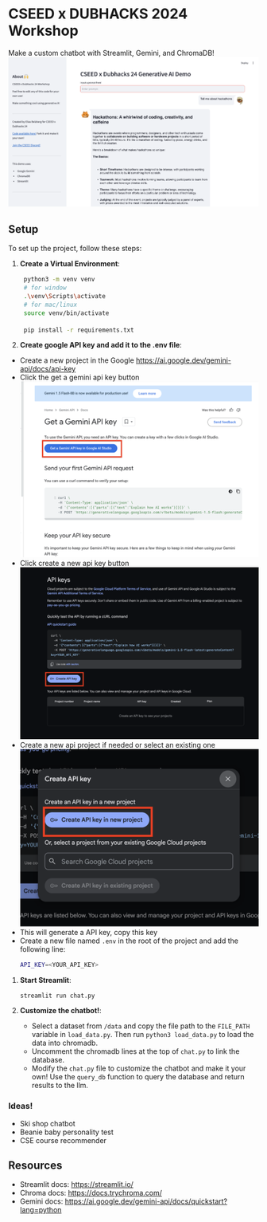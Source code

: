 # CSEED x DUBHACKS 2024 Workshop
Make a custom chatbot with Streamlit, Gemini, and ChromaDB!
<br/>
<img src="img/chatbot.png" alt="Alt text" width="800"/>

## Setup

To set up the project, follow these steps:

1. **Create a Virtual Environment**:
   ```sh
    python3 -m venv venv
    # for window
    .\venv\Scripts\activate
    # for mac/linux
    source venv/bin/activate

    pip install -r requirements.txt
   ```

2. **Create google API key and add it to the .env file**:
  - Create a new project in the Google https://ai.google.dev/gemini-api/docs/api-key
  - Click the get a gemini api key button
    <br/>
    <img src="img/gemini-key.png" alt="Alt text" width="600"/>
  - Click create a new api key button
    <br/>
    <img src="img/create-key.png" alt="Alt text" width="600"/>
  - Create a new api project if needed or select an existing one
    <br/>
    <img src="img/new-project.png" alt="Alt text" width="600"/>
  - This will generate a API key, copy this key
  - Create a new file named `.env` in the root of the project and add the following line:
    ```sh
    API_KEY=<YOUR_API_KEY>
    ```

1. **Start Streamlit**:
   ```sh
   streamlit run chat.py
   ```

2. **Customize the chatbot!**:
   - Select a dataset from `/data` and copy the file path to the `FILE_PATH` variable in `load_data.py`. Then run `python3 load_data.py` to load the data into chromadb.
   - Uncomment the chromadb lines at the top of `chat.py` to link the database.
   - Modify the `chat.py` file to customize the chatbot and make it your own! Use the `query_db` function to query the database and return results to the llm.

### Ideas!
- Ski shop chatbot
- Beanie baby personality test
- CSE course recommender

## Resources
- Streamlit docs: https://streamlit.io/
- Chroma docs: https://docs.trychroma.com/
- Gemini docs: https://ai.google.dev/gemini-api/docs/quickstart?lang=python
